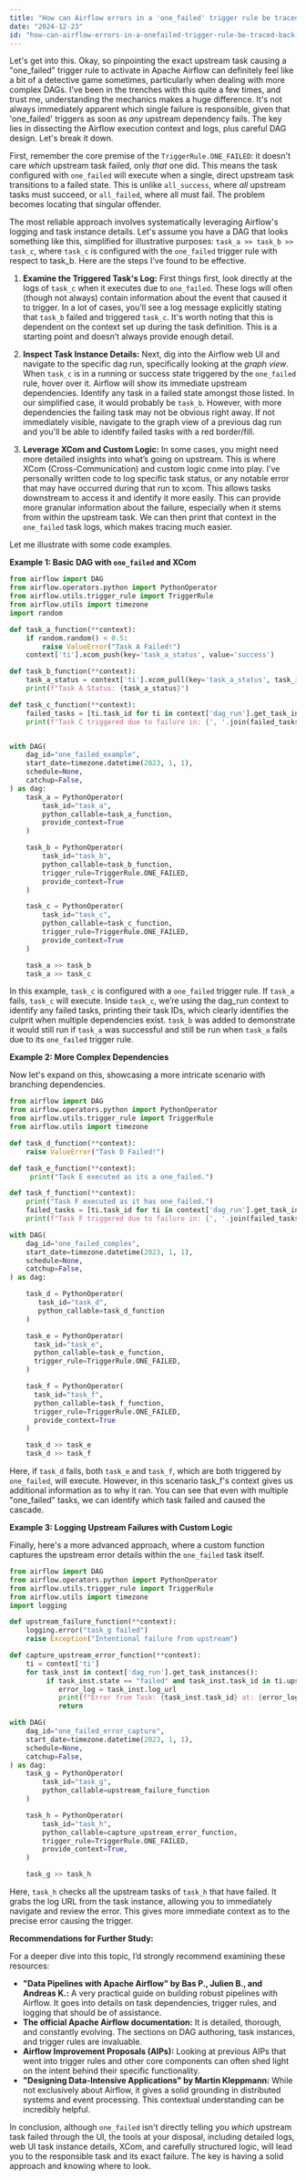 ```yaml
---
title: "How can Airflow errors in a 'one_failed' trigger rule be traced back to a specific upstream task in a DAG?"
date: "2024-12-23"
id: "how-can-airflow-errors-in-a-onefailed-trigger-rule-be-traced-back-to-a-specific-upstream-task-in-a-dag"
---
```


Let's get into this. Okay, so pinpointing the exact upstream task causing a "one_failed" trigger rule to activate in Apache Airflow can definitely feel like a bit of a detective game sometimes, particularly when dealing with more complex DAGs. I've been in the trenches with this quite a few times, and trust me, understanding the mechanics makes a huge difference. It's not always immediately apparent which single failure is responsible, given that 'one_failed' triggers as soon as *any* upstream dependency fails. The key lies in dissecting the Airflow execution context and logs, plus careful DAG design. Let's break it down.

First, remember the core premise of the `TriggerRule.ONE_FAILED`: it doesn't care *which* upstream task failed, only *that* one did. This means the task configured with `one_failed` will execute when a single, direct upstream task transitions to a failed state. This is unlike `all_success`, where *all* upstream tasks must succeed, or `all_failed`, where all must fail. The problem becomes locating that singular offender.

The most reliable approach involves systematically leveraging Airflow's logging and task instance details. Let's assume you have a DAG that looks something like this, simplified for illustrative purposes: `task_a >> task_b >> task_c`, where `task_c` is configured with the `one_failed` trigger rule with respect to task_b. Here are the steps I've found to be effective.

1.  **Examine the Triggered Task's Log:** First things first, look directly at the logs of `task_c` when it executes due to `one_failed`. These logs will often (though not always) contain information about the event that caused it to trigger. In a lot of cases, you'll see a log message explicitly stating that `task_b` failed and triggered `task_c`. It's worth noting that this is dependent on the context set up during the task definition. This is a starting point and doesn’t always provide enough detail.

2. **Inspect Task Instance Details:** Next, dig into the Airflow web UI and navigate to the specific dag run, specifically looking at the *graph view*. When `task_c` is in a running or success state triggered by the `one_failed` rule, hover over it. Airflow will show its immediate upstream dependencies. Identify any task in a failed state amongst those listed. In our simplified case, it would probably be `task_b`. However, with more dependencies the failing task may not be obvious right away. If not immediately visible, navigate to the graph view of a previous dag run and you'll be able to identify failed tasks with a red border/fill.

3. **Leverage XCom and Custom Logic:** In some cases, you might need more detailed insights into what’s going on upstream. This is where XCom (Cross-Communication) and custom logic come into play. I’ve personally written code to log specific task status, or any notable error that may have occurred during that run to xcom. This allows tasks downstream to access it and identify it more easily. This can provide more granular information about the failure, especially when it stems from within the upstream task. We can then print that context in the `one_failed` task logs, which makes tracing much easier.

Let me illustrate with some code examples.

**Example 1: Basic DAG with `one_failed` and XCom**

```python
from airflow import DAG
from airflow.operators.python import PythonOperator
from airflow.utils.trigger_rule import TriggerRule
from airflow.utils import timezone
import random

def task_a_function(**context):
    if random.random() < 0.5:
        raise ValueError("Task A Failed!")
    context['ti'].xcom_push(key='task_a_status', value='success')

def task_b_function(**context):
    task_a_status = context['ti'].xcom_pull(key='task_a_status', task_ids='task_a')
    print(f"Task A Status: {task_a_status}")

def task_c_function(**context):
    failed_tasks = [ti.task_id for ti in context['dag_run'].get_task_instances() if ti.state == 'failed']
    print(f"Task C triggered due to failure in: {', '.join(failed_tasks)}")


with DAG(
    dag_id="one_failed_example",
    start_date=timezone.datetime(2023, 1, 1),
    schedule=None,
    catchup=False,
) as dag:
    task_a = PythonOperator(
        task_id="task_a",
        python_callable=task_a_function,
        provide_context=True
    )

    task_b = PythonOperator(
        task_id="task_b",
        python_callable=task_b_function,
        trigger_rule=TriggerRule.ONE_FAILED,
        provide_context=True
    )

    task_c = PythonOperator(
        task_id="task_c",
        python_callable=task_c_function,
        trigger_rule=TriggerRule.ONE_FAILED,
        provide_context=True
    )

    task_a >> task_b
    task_a >> task_c
```

In this example, `task_c` is configured with a `one_failed` trigger rule. If `task_a` fails, `task_c` will execute. Inside `task_c`, we’re using the dag_run context to identify any failed tasks, printing their task IDs, which clearly identifies the culprit when multiple dependencies exist. `task_b` was added to demonstrate it would still run if `task_a` was successful and still be run when `task_a` fails due to its `one_failed` trigger rule.

**Example 2: More Complex Dependencies**

Now let's expand on this, showcasing a more intricate scenario with branching dependencies.

```python
from airflow import DAG
from airflow.operators.python import PythonOperator
from airflow.utils.trigger_rule import TriggerRule
from airflow.utils import timezone

def task_d_function(**context):
    raise ValueError("Task D Failed!")

def task_e_function(**context):
     print("Task E executed as its a one_failed.")

def task_f_function(**context):
    print("Task F executed as it has one_failed.")
    failed_tasks = [ti.task_id for ti in context['dag_run'].get_task_instances() if ti.state == 'failed']
    print(f"Task F triggered due to failure in: {', '.join(failed_tasks)}")

with DAG(
    dag_id="one_failed_complex",
    start_date=timezone.datetime(2023, 1, 1),
    schedule=None,
    catchup=False,
) as dag:

    task_d = PythonOperator(
       task_id="task_d",
       python_callable=task_d_function
    )

    task_e = PythonOperator(
      task_id="task_e",
      python_callable=task_e_function,
      trigger_rule=TriggerRule.ONE_FAILED,
    )

    task_f = PythonOperator(
      task_id="task_f",
      python_callable=task_f_function,
      trigger_rule=TriggerRule.ONE_FAILED,
      provide_context=True
    )

    task_d >> task_e
    task_d >> task_f

```

Here, if `task_d` fails, both `task_e` and `task_f`, which are both triggered by `one_failed`, will execute. However, in this scenario task_f's context gives us additional information as to why it ran. You can see that even with multiple "one_failed" tasks, we can identify which task failed and caused the cascade.

**Example 3: Logging Upstream Failures with Custom Logic**

Finally, here's a more advanced approach, where a custom function captures the upstream error details within the `one_failed` task itself.

```python
from airflow import DAG
from airflow.operators.python import PythonOperator
from airflow.utils.trigger_rule import TriggerRule
from airflow.utils import timezone
import logging

def upstream_failure_function(**context):
    logging.error("task_g failed")
    raise Exception("Intentional failure from upstream")

def capture_upstream_error_function(**context):
    ti = context['ti']
    for task_inst in context['dag_run'].get_task_instances():
         if task_inst.state == "failed" and task_inst.task_id in ti.upstream_task_ids:
            error_log = task_inst.log_url
            print(f"Error from Task: {task_inst.task_id} at: {error_log}")
            return

with DAG(
    dag_id="one_failed_error_capture",
    start_date=timezone.datetime(2023, 1, 1),
    schedule=None,
    catchup=False,
) as dag:
    task_g = PythonOperator(
        task_id="task_g",
        python_callable=upstream_failure_function
    )

    task_h = PythonOperator(
        task_id="task_h",
        python_callable=capture_upstream_error_function,
        trigger_rule=TriggerRule.ONE_FAILED,
        provide_context=True,
    )

    task_g >> task_h
```

Here, `task_h` checks all the upstream tasks of `task_h` that have failed. It grabs the log URL from the task instance, allowing you to immediately navigate and review the error. This gives more immediate context as to the precise error causing the trigger.

**Recommendations for Further Study:**

For a deeper dive into this topic, I’d strongly recommend examining these resources:

*   **"Data Pipelines with Apache Airflow" by Bas P., Julien B., and Andreas K.:** A very practical guide on building robust pipelines with Airflow. It goes into details on task dependencies, trigger rules, and logging that should be of assistance.
*   **The official Apache Airflow documentation:** It is detailed, thorough, and constantly evolving. The sections on DAG authoring, task instances, and trigger rules are invaluable.
*   **Airflow Improvement Proposals (AIPs):** Looking at previous AIPs that went into trigger rules and other core components can often shed light on the intent behind their specific functionality.
*   **"Designing Data-Intensive Applications" by Martin Kleppmann:** While not exclusively about Airflow, it gives a solid grounding in distributed systems and event processing. This contextual understanding can be incredibly helpful.

In conclusion, although `one_failed` isn't directly telling you *which* upstream task failed through the UI, the tools at your disposal, including detailed logs, web UI task instance details, XCom, and carefully structured logic, will lead you to the responsible task and its exact failure. The key is having a solid approach and knowing where to look.
